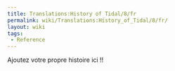 ```yaml
---
title: Translations:History of Tidal/8/fr
permalink: wiki/Translations:History_of_Tidal/8/fr/
layout: wiki
tags:
 - Reference
---
```


Ajoutez votre propre histoire ici !!
